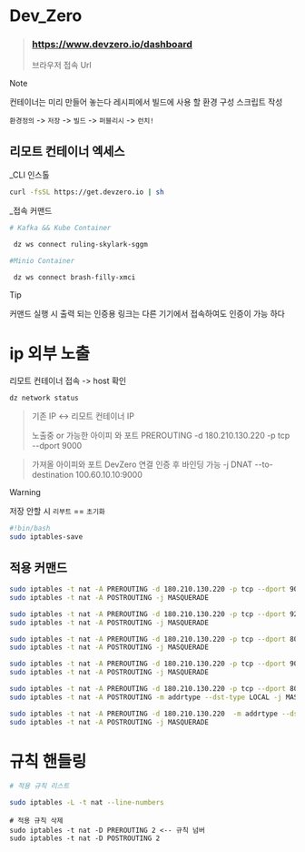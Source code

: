 

# Dev_Zero

> ### https://www.devzero.io/dashboard
> 브라우저 접속 Url



> [!NOTE]
>컨테이너는 미리 만들어 놓는다 레시피에서 빌드에 사용 할 환경 구성 스크립트 작성
> 
> `환경정의` -> `저장` -> `빌드` -> `퍼블리시` -> `런치!`  





## 리모트 컨테이너 엑세스 

_CLI 인스톨
```bash
curl -fsSL https://get.devzero.io | sh
```

_접속 커맨드

```bash
# Kafka && Kube Container 

 dz ws connect ruling-skylark-sggm
```

```bash
#Minio Container

 dz ws connect brash-filly-xmci
```
> [!TIP]
> 커맨드 실행 시 출력 되는 인증용 링크는 다른 기기에서 접속하여도
> 인증이 가능 하다

# ip 외부 노출

리모트 컨테이너 접속 -> host 확인 

```bash
dz network status
```

> 기존 IP <-> 리모트 컨테이너 IP
>
> 노출중 or 가능한 아이피 와 포트
> PREROUTING -d 180.210.130.220 -p tcp --dport 9000

> 가져올 아이피와 포트 DevZero 연결 인증 후 바인딩 가능 
> -j DNAT --to-destination 100.60.10.10:9000

> [!Warning]
> 저장 안할 시
> `리부트` == `초기화`
>
```bash
#!bin/bash
sudo iptables-save
```
## 적용 커맨드

```bash
sudo iptables -t nat -A PREROUTING -d 180.210.130.220 -p tcp --dport 9000 -j DNAT --to-destination 100.64.1.14:9000
sudo iptables -t nat -A POSTROUTING -j MASQUERADE

sudo iptables -t nat -A PREROUTING -d 180.210.130.220 -p tcp --dport 9200 -j DNAT --to-destination 100.64.1.38:9200
sudo iptables -t nat -A POSTROUTING -j MASQUERADE

sudo iptables -t nat -A PREROUTING -d 180.210.130.220 -p tcp --dport 8083 -j DNAT --to-destination 100.64.1.38:8083
sudo iptables -t nat -A POSTROUTING -j MASQUERADE

sudo iptables -t nat -A PREROUTING -d 180.210.130.220 -p tcp --dport 9092 -j DNAT --to-destination 100.64.1.38:9092
sudo iptables -t nat -A POSTROUTING -j MASQUERADE

sudo iptables -t nat -A PREROUTING -d 180.210.130.220 -p tcp --dport 80 -m addrtype --dst-type LOCAL -j DNAT --to-destination 199.00.11.1:9000
sudo iptables -t nat -A POSTROUTING -m addrtype --dst-type LOCAL -j MASQUERADE

sudo iptables -t nat -A PREROUTING -d 180.210.130.220  -m addrtype --dst-type LOCAL -j DNAT --to-destination 199.00.11.1:9000
sudo iptables -t nat -A POSTROUTING -j MASQUERADE
```

# 규칙 핸들링

```bash
# 적용 규칙 리스트

sudo iptables -L -t nat --line-numbers
```

```
# 적용 규칙 삭제 
sudo iptables -t nat -D PREROUTING 2 <-- 규칙 넘버
sudo iptables -t nat -D POSTROUTING 2
```




